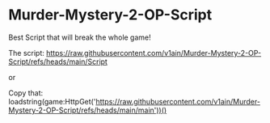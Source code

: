 # Murder-Mystery-2-OP-Script
Best Script that will break the whole game!

The script: https://raw.githubusercontent.com/v1ain/Murder-Mystery-2-OP-Script/refs/heads/main/Script

or

Copy that: loadstring(game:HttpGet('https://raw.githubusercontent.com/v1ain/Murder-Mystery-2-OP-Script/refs/heads/main/main'))()
